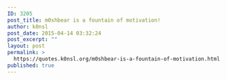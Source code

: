 ```yaml
---
ID: 3205
post_title: m0shbear is a fountain of motivation!
author: k0nsl
post_date: 2015-04-14 03:32:24
post_excerpt: ""
layout: post
permalink: >
  https://quotes.k0nsl.org/m0shbear-is-a-fountain-of-motivation.html
published: true
---
```

<img class='wpml_ico' alt='' src='http://quotes.k0nsl.org/wp-content/plugins/wp-monalisa/icons/lol.gif' />